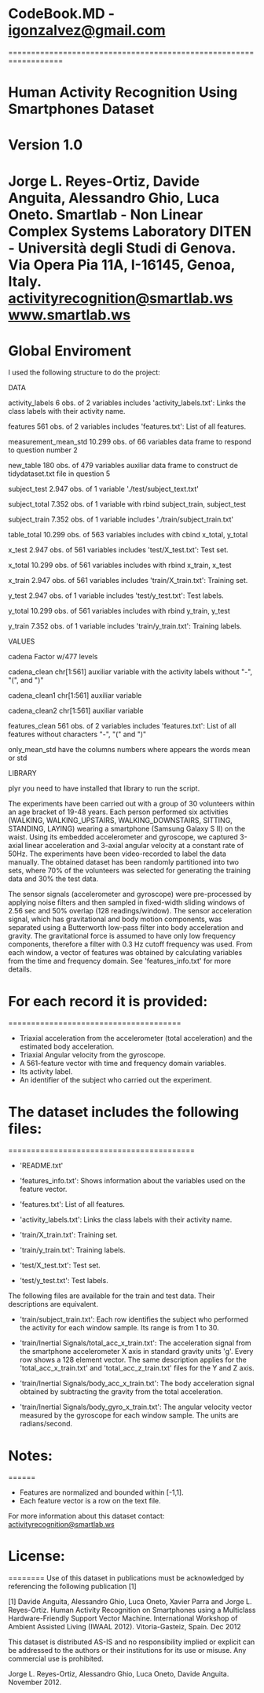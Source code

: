 # CodeBook.MD - igonzalvez@gmail.com
==================================================================
# Human Activity Recognition Using Smartphones Dataset
Version 1.0
==================================================================
Jorge L. Reyes-Ortiz, Davide Anguita, Alessandro Ghio, Luca Oneto.
Smartlab - Non Linear Complex Systems Laboratory
DITEN - Università degli Studi di Genova.
Via Opera Pia 11A, I-16145, Genoa, Italy.
activityrecognition@smartlab.ws
www.smartlab.ws
==================================================================


# Global Enviroment
I used the following structure to do the project:

DATA

activity_labels           6 obs. of 2 variables includes 'activity_labels.txt': Links the class labels with their activity name.

features                561 obs. of 2 variables includes 'features.txt': List of all features.

measurement_mean_std 10.299 obs. of 66 variables data frame to respond to question number 2

new_table               180 obs. of 479 variables auxiliar data frame to construct de tidydataset.txt file in question 5

subject_test          2.947 obs. of 1 variable './test/subject_text.txt'

subject_total         7.352 obs. of 1 variable with rbind subject_train, subject_test 

subject_train         7.352 obs. of 1 variable includes './train/subject_train.txt'

table_total          10.299 obs. of 563 variables includes with cbind x_total, y_total

x_test                2.947 obs. of 561 variables includes 'test/X_test.txt': Test set.

x_total             10.299 obs. of 561 variables includes with rbind x_train, x_test 

x_train               2.947 obs. of 561 variables includes 'train/X_train.txt': Training set. 

y_test                2.947 obs. of 1 variable includes 'test/y_test.txt': Test labels.

y_total             10.299 obs. of 561 variables includes with rbind y_train, y_test 

y_train               7.352 obs. of 1 variable includes 'train/y_train.txt': Training labels.


VALUES

cadena                 Factor w/477 levels 

cadena_clean           chr[1:561] auxiliar variable with the activity labels without "-", "(", and ")"

cadena_clean1          chr[1:561] auxiliar variable

cadena_clean2          chr[1:561] auxiliar variable

features_clean         561 obs. of 2 variables includes 'features.txt': List of all features without characters "-", "(" and ")"

only_mean_std          have the columns numbers where appears the words mean or std

LIBRARY

plyr                   you need to have installed that library to run the script.

The experiments have been carried out with a group of 30 volunteers within an age bracket of 19-48 years. Each person performed six activities (WALKING, WALKING_UPSTAIRS, WALKING_DOWNSTAIRS, SITTING, STANDING, LAYING) wearing a smartphone (Samsung Galaxy S II) on the waist. Using its embedded accelerometer and gyroscope, we captured 3-axial linear acceleration and 3-axial angular velocity at a constant rate of 50Hz. The experiments have been video-recorded to label the data manually. The obtained dataset has been randomly partitioned into two sets, where 70% of the volunteers was selected for generating the training data and 30% the test data. 

The sensor signals (accelerometer and gyroscope) were pre-processed by applying noise filters and then sampled in fixed-width sliding windows of 2.56 sec and 50% overlap (128 readings/window). The sensor acceleration signal, which has gravitational and body motion components, was separated using a Butterworth low-pass filter into body acceleration and gravity. The gravitational force is assumed to have only low frequency components, therefore a filter with 0.3 Hz cutoff frequency was used. From each window, a vector of features was obtained by calculating variables from the time and frequency domain. See 'features_info.txt' for more details. 

# For each record it is provided:
======================================

- Triaxial acceleration from the accelerometer (total acceleration) and the estimated body acceleration.
- Triaxial Angular velocity from the gyroscope. 
- A 561-feature vector with time and frequency domain variables. 
- Its activity label. 
- An identifier of the subject who carried out the experiment.

# The dataset includes the following files:
=========================================

- 'README.txt'

- 'features_info.txt': Shows information about the variables used on the feature vector.

- 'features.txt': List of all features.

- 'activity_labels.txt': Links the class labels with their activity name.

- 'train/X_train.txt': Training set.

- 'train/y_train.txt': Training labels.

- 'test/X_test.txt': Test set.

- 'test/y_test.txt': Test labels.

The following files are available for the train and test data. Their descriptions are equivalent. 

- 'train/subject_train.txt': Each row identifies the subject who performed the activity for each window sample. Its range is from 1 to 30. 

- 'train/Inertial Signals/total_acc_x_train.txt': The acceleration signal from the smartphone accelerometer X axis in standard gravity units 'g'. Every row shows a 128 element vector. The same description applies for the 'total_acc_x_train.txt' and 'total_acc_z_train.txt' files for the Y and Z axis. 

- 'train/Inertial Signals/body_acc_x_train.txt': The body acceleration signal obtained by subtracting the gravity from the total acceleration. 

- 'train/Inertial Signals/body_gyro_x_train.txt': The angular velocity vector measured by the gyroscope for each window sample. The units are radians/second. 

# Notes: 
======
- Features are normalized and bounded within [-1,1].
- Each feature vector is a row on the text file.

For more information about this dataset contact: activityrecognition@smartlab.ws

# License:
========
Use of this dataset in publications must be acknowledged by referencing the following publication [1] 

[1] Davide Anguita, Alessandro Ghio, Luca Oneto, Xavier Parra and Jorge L. Reyes-Ortiz. Human Activity Recognition on Smartphones using a Multiclass Hardware-Friendly Support Vector Machine. International Workshop of Ambient Assisted Living (IWAAL 2012). Vitoria-Gasteiz, Spain. Dec 2012

This dataset is distributed AS-IS and no responsibility implied or explicit can be addressed to the authors or their institutions for its use or misuse. Any commercial use is prohibited.

Jorge L. Reyes-Ortiz, Alessandro Ghio, Luca Oneto, Davide Anguita. November 2012.
